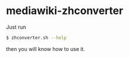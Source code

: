 # mediawiki-zhconverter

Just run
``` bash
$ zhconverter.sh --help
```
then you will know how to use it.
